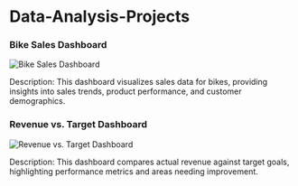 # Data-Analysis-Projects

### Bike Sales Dashboard

![Bike Sales Dashboard](images/BikeSalesImage.png)

Description: This dashboard visualizes sales data for bikes, providing insights into sales trends, product performance, and customer demographics.

### Revenue vs. Target Dashboard

![Revenue vs. Target Dashboard](images/RevenueVrsTargetImage.png)

Description: This dashboard compares actual revenue against target goals, highlighting performance metrics and areas needing improvement.
